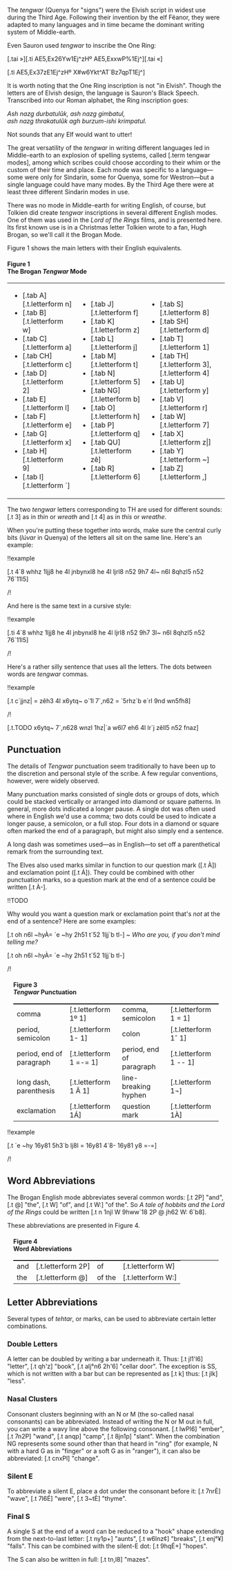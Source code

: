 The _tengwar_ (Quenya for "signs") were the Elvish script in
widest use during the Third Age. Following their invention
by the elf Fëanor, they were adapted to many languages and
in time became the dominant writing system of Middle-earth.

Even Sauron used _tengwar_ to inscribe the One Ring:

<p class="center text">
[.tai &#187;][.ti AE5,Ex26Yw1E<span class="tai">j</span>^z<span class="tai">H</span>&#186; AE5,ExxwP%1Ej^][.tai &#171;]
</p>
<p class="center text">
[.ti AE5,Ex37zE1E<span class="tai">j</span>^z<span class="tai">H</span>&#186; X#w6Ykt^AT`Bz7qpT1Ej^]
</p>

It is worth noting that the One Ring inscription is not
"in Elvish". Though the letters are of Elvish design, the
language is Sauron's Black Speech.
Transcribed into our Roman alphabet, the Ring inscription goes:

<p class="center text">
<em>
Ash nazg durbatulûk, ash nazg gimbatul,<br/>
ash nazg thrakatulûk agh burzum-ishi krimpatul.
</em>
</p>

Not sounds that any Elf would want to utter!

The great versatility of the _tengwar_ in writing different
languages led in Middle-earth to an explosion of spelling
systems, called [.term tengwar modes], among which scribes
could choose according to their whim or the custom of their
time and place. Each mode was specific to a language—some
were only for Sindarin, some for Quenya, some for Westron—but
a single language could have many modes.
By the Third Age there were at least three
different Sindarin modes in use.

There was no mode in Middle-earth for writing English, of
course, but
Tolkien did create _tengwar_ inscriptions in several
different English modes.
One of them was used in the _Lord of the Rings_
films, and is presented here. Its first known use is in a Christmas letter Tolkien wrote
to a fan, Hugh Brogan, so we'll call it the Brogan Mode.

Figure 1 shows the main letters with their English
equivalents.

<div class="figure">
<h4>Figure 1<br/>The Brogan <em>Tengwar</em> Mode</h4>
<table class="col-3 columns border">
<tr>
<td>
<ul>
<li>[.tab A][.t.letterform n]</li>
<li>[.tab B][.t.letterform w]</li>
<li>[.tab C][.t.letterform a]</li>
<li>[.tab CH][.t.letterform c]</li>
<li>[.tab D][.t.letterform 2]</li>
<li>[.tab E][.t.letterform l]</li>
<li>[.tab F][.t.letterform e]</li>
<li>[.tab G][.t.letterform x]</li>
<li>[.tab H][.t.letterform 9]</li>
<li>[.tab I][.t.letterform `]</li>
</ul>
</td>
<td>
<ul>
<li>[.tab J][.t.letterform f]</li>
<li>[.tab K][.t.letterform z]</li>
<li>[.tab L][.t.letterform j]</li>
<li>[.tab M][.t.letterform t]</li>
<li>[.tab N][.t.letterform 5]</li>
<li>[.tab NG][.t.letterform b]</li>
<li>[.tab O][.t.letterform h]</li>
<li>[.tab P][.t.letterform q]</li>
<li>[.tab QU][.t.letterform zê]</li>
<li>[.tab R][.t.letterform 6]</li>
</ul>
</td>
</td>
<td>
<ul>
<li>[.tab S][.t.letterform 8]</li>
<li>[.tab SH][.t.letterform d]</li>
<li>[.tab T][.t.letterform 1]</li>
<li>[.tab TH][.t.letterform 3], [.t.letterform 4]</li>
<li>[.tab U][.t.letterform y]</li>
<li>[.tab V][.t.letterform r]</li>
<li>[.tab W][.t.letterform 7]</li>
<li>[.tab X][.t.letterform z|]</li>
<li>[.tab Y][.t.letterform ~]</li>
<li>[.tab Z][.t.letterform ,]</li>
</ul>
</td>
</tr>
</table>
</div>

The two _tengwar_ letters corresponding to TH are used for
different sounds: [.t 3] as in _thin_ or _wreath_ and [.t 4] as in
_this_ or _wreathe_.

When you're putting these together into words, make sure the central curly bits (_lúvar_ in Quenya) of the letters all sit on the same line. Here's an example:

!!example

[.t 4\`8 whhz 1ljj8 he 4l jnbynxl8 he 4l ljrl8 n52 9h7 4l~ n6l 8qhzl5 n52 76\`11l5]

/!

And here is the same text in a cursive style:

!!example

[.ti 4\`8 whhz 1ljj8 he 4l jnbynxl8 he 4l ljrl8 n52 9h7 3l~ n6l 8qhzl5 n52 76\`11l5]

/!

Here's a rather silly sentence that uses all the letters. The dots between words are _tengwar_ commas.

!!example

[.t c\`jjnz| = zêh3 4l x6ytq~ o\`1l 7\`,n62 = \`5rhz\`b e\`rl 9nd wn5fh8]

/!

[.t.TODO x6ytq~ 7\`,n628 wnzl 1hz|\`a w6l7 eh6 4l lr\`j zêll5 n52 fnaz]

## Punctuation

The details of _Tengwar_ punctuation seem traditionally to
have been up to the discretion and personal style of the
scribe. A few regular conventions, however, were widely
observed.

Many punctuation marks consisted of single dots or groups
of dots, which could be stacked vertically or arranged into
diamond or square patterns. In general, more dots indicated
a longer pause. A single dot was often used where in English
we'd use a comma; two dots could be used to indicate a
longer pause, a semicolon, or a full stop. Four dots in a
diamond or square
often marked the end of a paragraph, but might also
simply end a sentence.

A long dash was sometimes used—as in English—to set off
a parenthetical remark from the surrounding text.

The Elves also used marks similar in function to our
question mark ([.t À]) and exclamation point ([.t Á]).
They could be combined with other punctuation
marks, so a question mark at the end of a sentence could
be written [.t À-].

!!TODO

Why would you want a question mark or exclamation point
that's *not* at the
end of a sentence? Here are some examples:

[.t oh n6l ~hyÀ= \`e ~hy 2h51 t\`52 1ljj\`b tl-] ~ _Who
are you, if you don't mind telling me?_

[.t oh n6l ~hyÀ= \`e ~hy 2h51 t\`52 1ljj\`b tl-]

/!

<div class="figure" style="padding:0 1em;">
<h4>Figure 3<br/><em>Tengwar</em> Punctuation</h4>
<table class="col-4" style="border-top: 1pt solid black">
<tr>
<td>comma</td>
<td>[.t.letterform 1º 1]</td>

<td>comma, semicolon</td>
<td>[.t.letterform 1 = 1]</td>
</tr>

<tr>
<td>period, semicolon</td>
<td>[.t.letterform 1- 1]</td>

<td>colon</td>
<td>[.t.letterform 1ˆ 1]</td>
</tr>

<tr>
<td>period, end of paragraph</td>
<td>[.t.letterform 1 =-= 1]</td>

<td>period, end of paragraph</td>
<td>[.t.letterform 1 -- 1]</td>
</tr>

<tr>
<td>long dash, parenthesis</td>
<td>[.t.letterform 1 Â 1]</td>

<td>line-breaking hyphen</td>
<td>[.t.letterform 1¬]</td>
</tr>

<tr>
<td>exclamation</td>
<td>[.t.letterform 1Á]</td>

<td>question mark</td>
<td>[.t.letterform 1À]</td>
</tr>
</table>
</div>

!!example

[.t \`e ~hy 16y81 5h3\`b lj8l = 16y81 4\`8- 16y81 y8 =-=]

/!

## Word Abbreviations

The Brogan English mode abbreviates several common words:
[.t 2P] "and", [.t @] "the", [.t W] "of", and [.t W:] "of the". So _A tale of hobbits and the Lord of the Rings_
could be written [.t n 1njl W 9hww\`18 2P @ jh62 W: 6\`b8].

These abbreviations are presented in Figure 4.

<div class="figure" style="padding:0 1em;">
<h4>Figure 4<br/>Word Abbreviations</h4>
<table class="col-4" style="border-top: 1pt solid black; width: 100%">
<tr>
<td>and</td>
<td>[.t.letterform 2P]</td>

<td>of</td>
<td>[.t.letterform W]</td>
</tr>

<tr>
<td>the </td>
<td>[.t.letterform @]</td>

<td>of the</td>
<td>[.t.letterform W:]</td>
</tr>
</table>
</div>

## Letter Abbreviations

Several types of _tehtar_, or marks, can be used to
abbreviate certain letter combinations.

### Double Letters

A letter can be doubled by writing a bar underneath it.
Thus: [.t jl1&apos;l6] "letter", [.t qh&apos;z] "book", [.t alj°n6 2h&apos;6] "cellar door". The exception is SS, which is not written with a bar but can be represented as [.t k] thus: [.t jlk] "less".

### Nasal Clusters

Consonant clusters beginning with an N or M (the so-called nasal consonants)
can be abbreviated. Instead of writing the N or M out in full, you
can write a wavy line above the following consonant. [.t lwPl6] "ember",
[.t 7n2P] "wand", [.t anqp] "camp", [.t 8jn1p] "slant". When the combination
NG represents some sound other than that heard in "ring" (for example, N with a hard G as in "finger" or a soft G as in "ranger"), it can also be abbreviated: [.t cnxPl] "change".

### Silent E

To abbreviate a silent E, place
a dot under the consonant before it: [.t 7nrÈ] "wave", [.t 7l6É] "were",
[.t 3~tÈ] "thyme".

### Final S

A single S at the end of a word can be reduced to a "hook"
shape extending from the next-to-last letter: [.t ny1p+] "aunts",
[.t w6lnz¢] "breaks", [.t enj°¥] "falls". This can be combined with
the silent-E dot: [.t 9hqÉ+] "hopes".

The S can also be written in full: [.t tn,l8] "mazes".
